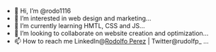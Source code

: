 - 👋 Hi, I’m @rodo1116
- 👀 I’m interested in web design and marketing...
- 🌱 I’m currently learning HMTL, CSS and JS...
- 💞️ I’m looking to collaborate on website creation and optimization...
- 📫 How to reach me LinkedIn@<a href="https://www.linkedin.com/in/rodolfo-perez-06149b89/">Rodolfo Perez</a> | Twitter@rudolfp_ ...

<!---
rodo1116/rodo1116 is a ✨ special ✨ repository because its `README.md` (this file) appears on your GitHub profile.
You can click the Preview link to take a look at your changes.
--->
